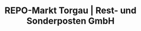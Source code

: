 ---
title: "REPO-Markt Torgau | Rest- und Sonderposten GmbH"
url: /torgau/repo-markt-torgau-rest-und-sonderposten-gmbh/
shop: Kramladen
---
